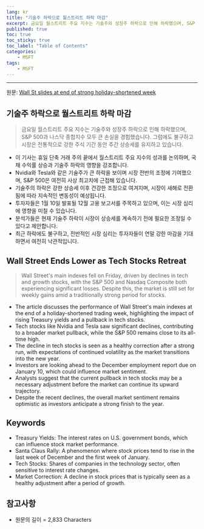 ```yaml
---
lang: kr
title: "기술주 하락으로 월스트리트 하락 마감"
excerpt: 금요일 월스트리트 주요 지수는 기술주와 성장주 하락으로 인해 하락했으며, S&P 500과 나스닥 종합지수 모두 큰 손실을 경험했습니다. 그럼에도 불구하고 시장은 전통적으로 강한 주식 기간 동안 주간 상승세를 유지하고 있습니다.
published: true
toc: true
toc_sticky: true
toc_label: "Table of Contents"
categories:
    - MSFT
tags:
    - MSFT
---
```


---

  원문: [Wall St slides at end of strong holiday-shortened week](https://www.investing.com/news/economy-news/wall-st-futures-ease-as-strong-holidayshortened-week-draws-to-a-close-3789678)

## 기술주 하락으로 월스트리트 하락 마감

> 금요일 월스트리트 주요 지수는 기술주와 성장주 하락으로 인해 하락했으며, S&P 500과 나스닥 종합지수 모두 큰 손실을 경험했습니다. 그럼에도 불구하고 시장은 전통적으로 강한 주식 기간 동안 주간 상승세를 유지하고 있습니다.


- 이 기사는 휴일 단축 거래 주의 끝에서 월스트리트 주요 지수의 성과를 논의하며, 국채 수익률 상승과 기술주 하락의 영향을 강조합니다.
- Nvidia와 Tesla와 같은 기술주가 큰 하락을 보이며 시장 전반의 조정에 기여했으며, S&P 500은 여전히 사상 최고치에 근접해 있습니다.
- 기술주의 하락은 강한 상승세 이후 건강한 조정으로 여겨지며, 시장이 새해로 전환됨에 따라 지속적인 변동성이 예상됩니다.
- 투자자들은 1월 10일 발표될 12월 고용 보고서를 주목하고 있으며, 이는 시장 심리에 영향을 미칠 수 있습니다.
- 분석가들은 현재 기술주 하락이 시장이 상승세를 계속하기 전에 필요한 조정일 수 있다고 제안합니다.
- 최근 하락에도 불구하고, 전반적인 시장 심리는 투자자들이 연말 강한 마감을 기대하면서 여전히 낙관적입니다.

## Wall Street Ends Lower as Tech Stocks Retreat

> Wall Street's main indexes fell on Friday, driven by declines in tech and growth stocks, with the S&P 500 and Nasdaq Composite both experiencing significant losses. Despite this, the market is still set for weekly gains amid a traditionally strong period for stocks.


- The article discusses the performance of Wall Street's main indexes at the end of a holiday-shortened trading week, highlighting the impact of rising Treasury yields and a pullback in tech stocks.
- Tech stocks like Nvidia and Tesla saw significant declines, contributing to a broader market pullback, while the S&P 500 remains close to its all-time high.
- The decline in tech stocks is seen as a healthy correction after a strong run, with expectations of continued volatility as the market transitions into the new year.
- Investors are looking ahead to the December employment report due on January 10, which could influence market sentiment.
- Analysts suggest that the current pullback in tech stocks may be a necessary adjustment before the market can continue its upward trajectory.
- Despite the recent declines, the overall market sentiment remains optimistic as investors anticipate a strong finish to the year.

## Keywords

- Treasury Yields: The interest rates on U.S. government bonds, which can influence stock market performance.
- Santa Claus Rally: A phenomenon where stock prices tend to rise in the last week of December and the first week of January.
- Tech Stocks: Shares of companies in the technology sector, often sensitive to interest rate changes.
- Market Correction: A decline in stock prices that is typically seen as a healthy adjustment after a period of growth.

## 참고사항

- 원문의 길이 = 2,833 Characters

